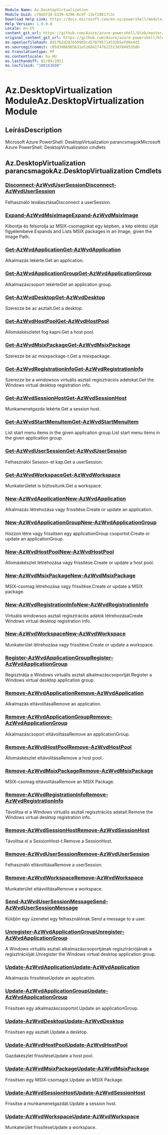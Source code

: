 ```yaml
---
Module Name: Az.DesktopVirtualization
Module Guid: c78eb738-b339-4296-8c9f-13ef28817c3c
Download Help Link: https://docs.microsoft.com/en-us/powershell/module/az.desktopvirtualization
Help Version: 1.0.0.0
Locale: en-US
content_git_url: https://github.com/Azure/azure-powershell/blob/master/src/DesktopVirtualization/help/Az.DesktopVirtualization.md
original_content_git_url: https://github.com/Azure/azure-powershell/blob/master/src/DesktopVirtualization/help/Az.DesktopVirtualization.md
ms.openlocfilehash: 6d1762d287659983cd578795714532b5efd0e4d3
ms.sourcegitcommit: c05d3d669b5631e526841f47b22513d78495350b
ms.translationtype: MT
ms.contentlocale: hu-HU
ms.lasthandoff: 02/09/2021
ms.locfileid: "100163698"
---
```

# <span data-ttu-id="897db-101">Az.DesktopVirtualization Module</span><span class="sxs-lookup"><span data-stu-id="897db-101">Az.DesktopVirtualization Module</span></span>
## <span data-ttu-id="897db-102">Leírás</span><span class="sxs-lookup"><span data-stu-id="897db-102">Description</span></span>
<span data-ttu-id="897db-103">Microsoft Azure PowerShell: DesktopVirtualization parancsmagok</span><span class="sxs-lookup"><span data-stu-id="897db-103">Microsoft Azure PowerShell: DesktopVirtualization cmdlets</span></span>

## <span data-ttu-id="897db-104">Az.DesktopVirtualization parancsmagok</span><span class="sxs-lookup"><span data-stu-id="897db-104">Az.DesktopVirtualization Cmdlets</span></span>
### [<span data-ttu-id="897db-105">Disconnect-AzWvdUserSession</span><span class="sxs-lookup"><span data-stu-id="897db-105">Disconnect-AzWvdUserSession</span></span>](Disconnect-AzWvdUserSession.md)
<span data-ttu-id="897db-106">Felhasználó leválasztása</span><span class="sxs-lookup"><span data-stu-id="897db-106">Disconnect a userSession.</span></span>

### [<span data-ttu-id="897db-107">Expand-AzWvdMsixImage</span><span class="sxs-lookup"><span data-stu-id="897db-107">Expand-AzWvdMsixImage</span></span>](Expand-AzWvdMsixImage.md)
<span data-ttu-id="897db-108">Kibontja és felsorolja az MSIX-csomagokat egy képben, a kép elérési útját figyelembeve.</span><span class="sxs-lookup"><span data-stu-id="897db-108">Expands and Lists MSIX packages in an Image, given the Image Path.</span></span>

### [<span data-ttu-id="897db-109">Get-AzWvdApplication</span><span class="sxs-lookup"><span data-stu-id="897db-109">Get-AzWvdApplication</span></span>](Get-AzWvdApplication.md)
<span data-ttu-id="897db-110">Alkalmazás lekérte.</span><span class="sxs-lookup"><span data-stu-id="897db-110">Get an application.</span></span>

### [<span data-ttu-id="897db-111">Get-AzWvdApplicationGroup</span><span class="sxs-lookup"><span data-stu-id="897db-111">Get-AzWvdApplicationGroup</span></span>](Get-AzWvdApplicationGroup.md)
<span data-ttu-id="897db-112">Alkalmazáscsoport lekérte</span><span class="sxs-lookup"><span data-stu-id="897db-112">Get an application group.</span></span>

### [<span data-ttu-id="897db-113">Get-AzWvdDesktop</span><span class="sxs-lookup"><span data-stu-id="897db-113">Get-AzWvdDesktop</span></span>](Get-AzWvdDesktop.md)
<span data-ttu-id="897db-114">Szerezze be az asztalt.</span><span class="sxs-lookup"><span data-stu-id="897db-114">Get a desktop.</span></span>

### [<span data-ttu-id="897db-115">Get-AzWvdHostPool</span><span class="sxs-lookup"><span data-stu-id="897db-115">Get-AzWvdHostPool</span></span>](Get-AzWvdHostPool.md)
<span data-ttu-id="897db-116">Állomáskészletet fog kapni.</span><span class="sxs-lookup"><span data-stu-id="897db-116">Get a host pool.</span></span>

### [<span data-ttu-id="897db-117">Get-AzWvdMsixPackage</span><span class="sxs-lookup"><span data-stu-id="897db-117">Get-AzWvdMsixPackage</span></span>](Get-AzWvdMsixPackage.md)
<span data-ttu-id="897db-118">Szerezze be az msixpackage-t.</span><span class="sxs-lookup"><span data-stu-id="897db-118">Get a msixpackage.</span></span>

### [<span data-ttu-id="897db-119">Get-AzWvdRegistrationInfo</span><span class="sxs-lookup"><span data-stu-id="897db-119">Get-AzWvdRegistrationInfo</span></span>](Get-AzWvdRegistrationInfo.md)
<span data-ttu-id="897db-120">Szerezze be a windowsos virtuális asztali regisztrációs adatokat.</span><span class="sxs-lookup"><span data-stu-id="897db-120">Get the Windows virtual desktop registration info.</span></span>

### [<span data-ttu-id="897db-121">Get-AzWvdSessionHost</span><span class="sxs-lookup"><span data-stu-id="897db-121">Get-AzWvdSessionHost</span></span>](Get-AzWvdSessionHost.md)
<span data-ttu-id="897db-122">Munkamenetgazda lekérte.</span><span class="sxs-lookup"><span data-stu-id="897db-122">Get a session host.</span></span>

### [<span data-ttu-id="897db-123">Get-AzWvdStartMenuItem</span><span class="sxs-lookup"><span data-stu-id="897db-123">Get-AzWvdStartMenuItem</span></span>](Get-AzWvdStartMenuItem.md)
<span data-ttu-id="897db-124">List start menu items in the given application group.</span><span class="sxs-lookup"><span data-stu-id="897db-124">List start menu items in the given application group.</span></span>

### [<span data-ttu-id="897db-125">Get-AzWvdUserSession</span><span class="sxs-lookup"><span data-stu-id="897db-125">Get-AzWvdUserSession</span></span>](Get-AzWvdUserSession.md)
<span data-ttu-id="897db-126">Felhasználói Session-et kap.</span><span class="sxs-lookup"><span data-stu-id="897db-126">Get a userSession.</span></span>

### [<span data-ttu-id="897db-127">Get-AzWvdWorkspace</span><span class="sxs-lookup"><span data-stu-id="897db-127">Get-AzWvdWorkspace</span></span>](Get-AzWvdWorkspace.md)
<span data-ttu-id="897db-128">Munkaterületet is biztosítunk.</span><span class="sxs-lookup"><span data-stu-id="897db-128">Get a workspace.</span></span>

### [<span data-ttu-id="897db-129">New-AzWvdApplication</span><span class="sxs-lookup"><span data-stu-id="897db-129">New-AzWvdApplication</span></span>](New-AzWvdApplication.md)
<span data-ttu-id="897db-130">Alkalmazás létrehozása vagy frissítése.</span><span class="sxs-lookup"><span data-stu-id="897db-130">Create or update an application.</span></span>

### [<span data-ttu-id="897db-131">New-AzWvdApplicationGroup</span><span class="sxs-lookup"><span data-stu-id="897db-131">New-AzWvdApplicationGroup</span></span>](New-AzWvdApplicationGroup.md)
<span data-ttu-id="897db-132">Hozzon létre vagy frissítsen egy applicationGroup csoportot.</span><span class="sxs-lookup"><span data-stu-id="897db-132">Create or update an applicationGroup.</span></span>

### [<span data-ttu-id="897db-133">New-AzWvdHostPool</span><span class="sxs-lookup"><span data-stu-id="897db-133">New-AzWvdHostPool</span></span>](New-AzWvdHostPool.md)
<span data-ttu-id="897db-134">Állomáskészlet létrehozása vagy frissítése.</span><span class="sxs-lookup"><span data-stu-id="897db-134">Create or update a host pool.</span></span>

### [<span data-ttu-id="897db-135">New-AzWvdMsixPackage</span><span class="sxs-lookup"><span data-stu-id="897db-135">New-AzWvdMsixPackage</span></span>](New-AzWvdMsixPackage.md)
<span data-ttu-id="897db-136">MSIX-csomag létrehozása vagy frissítése.</span><span class="sxs-lookup"><span data-stu-id="897db-136">Create or update a MSIX package.</span></span>

### [<span data-ttu-id="897db-137">New-AzWvdRegistrationInfo</span><span class="sxs-lookup"><span data-stu-id="897db-137">New-AzWvdRegistrationInfo</span></span>](New-AzWvdRegistrationInfo.md)
<span data-ttu-id="897db-138">Virtuális windowsos asztali regisztrációs adatok létrehozása</span><span class="sxs-lookup"><span data-stu-id="897db-138">Create Windows virtual desktop registration info.</span></span>

### [<span data-ttu-id="897db-139">New-AzWvdWorkspace</span><span class="sxs-lookup"><span data-stu-id="897db-139">New-AzWvdWorkspace</span></span>](New-AzWvdWorkspace.md)
<span data-ttu-id="897db-140">Munkaterület létrehozása vagy frissítése.</span><span class="sxs-lookup"><span data-stu-id="897db-140">Create or update a workspace.</span></span>

### [<span data-ttu-id="897db-141">Register-AzWvdApplicationGroup</span><span class="sxs-lookup"><span data-stu-id="897db-141">Register-AzWvdApplicationGroup</span></span>](Register-AzWvdApplicationGroup.md)
<span data-ttu-id="897db-142">Regisztrálja a Windows virtuális asztali alkalmazáscsoportját.</span><span class="sxs-lookup"><span data-stu-id="897db-142">Register a Windows virtual desktop application group.</span></span>

### [<span data-ttu-id="897db-143">Remove-AzWvdApplication</span><span class="sxs-lookup"><span data-stu-id="897db-143">Remove-AzWvdApplication</span></span>](Remove-AzWvdApplication.md)
<span data-ttu-id="897db-144">Alkalmazás eltávolítása</span><span class="sxs-lookup"><span data-stu-id="897db-144">Remove an application.</span></span>

### [<span data-ttu-id="897db-145">Remove-AzWvdApplicationGroup</span><span class="sxs-lookup"><span data-stu-id="897db-145">Remove-AzWvdApplicationGroup</span></span>](Remove-AzWvdApplicationGroup.md)
<span data-ttu-id="897db-146">Alkalmazáscsoport eltávolítása</span><span class="sxs-lookup"><span data-stu-id="897db-146">Remove an applicationGroup.</span></span>

### [<span data-ttu-id="897db-147">Remove-AzWvdHostPool</span><span class="sxs-lookup"><span data-stu-id="897db-147">Remove-AzWvdHostPool</span></span>](Remove-AzWvdHostPool.md)
<span data-ttu-id="897db-148">Állomáskészlet eltávolítása</span><span class="sxs-lookup"><span data-stu-id="897db-148">Remove a host pool.</span></span>

### [<span data-ttu-id="897db-149">Remove-AzWvdMsixPackage</span><span class="sxs-lookup"><span data-stu-id="897db-149">Remove-AzWvdMsixPackage</span></span>](Remove-AzWvdMsixPackage.md)
<span data-ttu-id="897db-150">MSIX-csomag eltávolítása</span><span class="sxs-lookup"><span data-stu-id="897db-150">Remove an MSIX Package.</span></span>

### [<span data-ttu-id="897db-151">Remove-AzWvdRegistrationInfo</span><span class="sxs-lookup"><span data-stu-id="897db-151">Remove-AzWvdRegistrationInfo</span></span>](Remove-AzWvdRegistrationInfo.md)
<span data-ttu-id="897db-152">Távolítsa el a Windows virtuális asztali regisztrációs adatait.</span><span class="sxs-lookup"><span data-stu-id="897db-152">Remove the Windows virtual desktop registration info.</span></span>

### [<span data-ttu-id="897db-153">Remove-AzWvdSessionHost</span><span class="sxs-lookup"><span data-stu-id="897db-153">Remove-AzWvdSessionHost</span></span>](Remove-AzWvdSessionHost.md)
<span data-ttu-id="897db-154">Távolítsa el a SessionHost-t.</span><span class="sxs-lookup"><span data-stu-id="897db-154">Remove a SessionHost.</span></span>

### [<span data-ttu-id="897db-155">Remove-AzWvdUserSession</span><span class="sxs-lookup"><span data-stu-id="897db-155">Remove-AzWvdUserSession</span></span>](Remove-AzWvdUserSession.md)
<span data-ttu-id="897db-156">Felhasználó eltávolítása</span><span class="sxs-lookup"><span data-stu-id="897db-156">Remove a userSession.</span></span>

### [<span data-ttu-id="897db-157">Remove-AzWvdWorkspace</span><span class="sxs-lookup"><span data-stu-id="897db-157">Remove-AzWvdWorkspace</span></span>](Remove-AzWvdWorkspace.md)
<span data-ttu-id="897db-158">Munkaterület eltávolítása</span><span class="sxs-lookup"><span data-stu-id="897db-158">Remove a workspace.</span></span>

### [<span data-ttu-id="897db-159">Send-AzWvdUserSessionMessage</span><span class="sxs-lookup"><span data-stu-id="897db-159">Send-AzWvdUserSessionMessage</span></span>](Send-AzWvdUserSessionMessage.md)
<span data-ttu-id="897db-160">Küldjön egy üzenetet egy felhasználónak.</span><span class="sxs-lookup"><span data-stu-id="897db-160">Send a message to a user.</span></span>

### [<span data-ttu-id="897db-161">Unregister-AzWvdApplicationGroup</span><span class="sxs-lookup"><span data-stu-id="897db-161">Unregister-AzWvdApplicationGroup</span></span>](Unregister-AzWvdApplicationGroup.md)
<span data-ttu-id="897db-162">A Windows virtuális asztali alkalmazáscsoportjának regisztrációjának a regisztrációját.</span><span class="sxs-lookup"><span data-stu-id="897db-162">Unregister the Windows virtual desktop application group.</span></span>

### [<span data-ttu-id="897db-163">Update-AzWvdApplication</span><span class="sxs-lookup"><span data-stu-id="897db-163">Update-AzWvdApplication</span></span>](Update-AzWvdApplication.md)
<span data-ttu-id="897db-164">Alkalmazás frissítése</span><span class="sxs-lookup"><span data-stu-id="897db-164">Update an application.</span></span>

### [<span data-ttu-id="897db-165">Update-AzWvdApplicationGroup</span><span class="sxs-lookup"><span data-stu-id="897db-165">Update-AzWvdApplicationGroup</span></span>](Update-AzWvdApplicationGroup.md)
<span data-ttu-id="897db-166">Frissítsen egy alkalmazáscsoportot.</span><span class="sxs-lookup"><span data-stu-id="897db-166">Update an applicationGroup.</span></span>

### [<span data-ttu-id="897db-167">Update-AzWvdDesktop</span><span class="sxs-lookup"><span data-stu-id="897db-167">Update-AzWvdDesktop</span></span>](Update-AzWvdDesktop.md)
<span data-ttu-id="897db-168">Frissítsen egy asztalt.</span><span class="sxs-lookup"><span data-stu-id="897db-168">Update a desktop.</span></span>

### [<span data-ttu-id="897db-169">Update-AzWvdHostPool</span><span class="sxs-lookup"><span data-stu-id="897db-169">Update-AzWvdHostPool</span></span>](Update-AzWvdHostPool.md)
<span data-ttu-id="897db-170">Gazdakészlet frissítése</span><span class="sxs-lookup"><span data-stu-id="897db-170">Update a host pool.</span></span>

### [<span data-ttu-id="897db-171">Update-AzWvdMsixPackage</span><span class="sxs-lookup"><span data-stu-id="897db-171">Update-AzWvdMsixPackage</span></span>](Update-AzWvdMsixPackage.md)
<span data-ttu-id="897db-172">Frissítsen egy MSIX-csomagot.</span><span class="sxs-lookup"><span data-stu-id="897db-172">Update an  MSIX Package.</span></span>

### [<span data-ttu-id="897db-173">Update-AzWvdSessionHost</span><span class="sxs-lookup"><span data-stu-id="897db-173">Update-AzWvdSessionHost</span></span>](Update-AzWvdSessionHost.md)
<span data-ttu-id="897db-174">Frissítse a munkamenetgazdát.</span><span class="sxs-lookup"><span data-stu-id="897db-174">Update a session host.</span></span>

### [<span data-ttu-id="897db-175">Update-AzWvdWorkspace</span><span class="sxs-lookup"><span data-stu-id="897db-175">Update-AzWvdWorkspace</span></span>](Update-AzWvdWorkspace.md)
<span data-ttu-id="897db-176">Munkaterület frissítése</span><span class="sxs-lookup"><span data-stu-id="897db-176">Update a workspace.</span></span>

